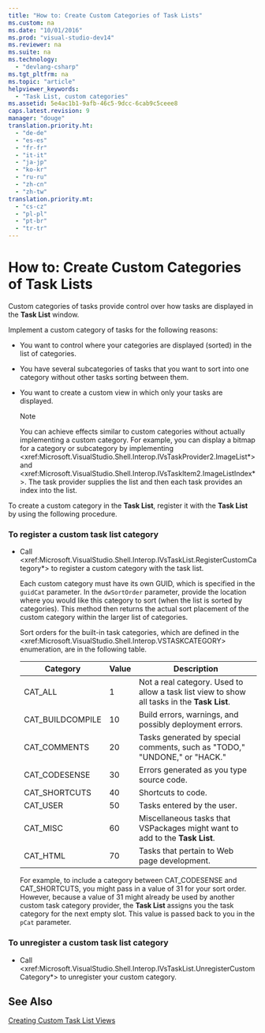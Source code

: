 ```yaml
---
title: "How to: Create Custom Categories of Task Lists"
ms.custom: na
ms.date: "10/01/2016"
ms.prod: "visual-studio-dev14"
ms.reviewer: na
ms.suite: na
ms.technology: 
  - "devlang-csharp"
ms.tgt_pltfrm: na
ms.topic: "article"
helpviewer_keywords: 
  - "Task List, custom categories"
ms.assetid: 5e4ac1b1-9afb-46c5-9dcc-6cab9c5ceee8
caps.latest.revision: 9
manager: "douge"
translation.priority.ht: 
  - "de-de"
  - "es-es"
  - "fr-fr"
  - "it-it"
  - "ja-jp"
  - "ko-kr"
  - "ru-ru"
  - "zh-cn"
  - "zh-tw"
translation.priority.mt: 
  - "cs-cz"
  - "pl-pl"
  - "pt-br"
  - "tr-tr"
---
```

# How to: Create Custom Categories of Task Lists
Custom categories of tasks provide control over how tasks are displayed in the **Task List** window.  
  
 Implement a custom category of tasks for the following reasons:  
  
-   You want to control where your categories are displayed (sorted) in the list of categories.  
  
-   You have several subcategories of tasks that you want to sort into one category without other tasks sorting between them.  
  
-   You want to create a custom view in which only your tasks are displayed.  
  
    > [!NOTE]
    >  You can achieve effects similar to custom categories without actually implementing a custom category. For example, you can display a bitmap for a category or subcategory by implementing \<xref:Microsoft.VisualStudio.Shell.Interop.IVsTaskProvider2.ImageList*> and \<xref:Microsoft.VisualStudio.Shell.Interop.IVsTaskItem2.ImageListIndex*>. The task provider supplies the list and then each task provides an index into the list.  
  
 To create a custom category in the **Task List**, register it with the **Task List** by using the following procedure.  
  
### To register a custom task list category  
  
-   Call \<xref:Microsoft.VisualStudio.Shell.Interop.IVsTaskList.RegisterCustomCategory*> to register a custom category with the task list.  
  
     Each custom category must have its own GUID, which is specified in the `guidCat` parameter. In the `dwSortOrder` parameter, provide the location where you would like this category to sort (when the list is sorted by categories). This method then returns the actual sort placement of the custom category within the larger list of categories.  
  
     Sort orders for the built-in task categories, which are defined in the \<xref:Microsoft.VisualStudio.Shell.Interop.VSTASKCATEGORY> enumeration, are in the following table.  
  
    |Category|Value|Description|  
    |--------------|-----------|-----------------|  
    |CAT_ALL|1|Not a real category. Used to allow a task list view to show all tasks in the **Task List**.|  
    |CAT_BUILDCOMPILE|10|Build errors, warnings, and possibly deployment errors.|  
    |CAT_COMMENTS|20|Tasks generated by special comments, such as "TODO," "UNDONE," or "HACK."|  
    |CAT_CODESENSE|30|Errors generated as you type source code.|  
    |CAT_SHORTCUTS|40|Shortcuts to code.|  
    |CAT_USER|50|Tasks entered by the user.|  
    |CAT_MISC|60|Miscellaneous tasks that VSPackages might want to add to the **Task List**.|  
    |CAT_HTML|70|Tasks that pertain to Web page development.|  
  
     For example, to include a category between CAT_CODESENSE and CAT_SHORTCUTS, you might pass in a value of 31 for your sort order. However, because a value of 31 might already be used by another custom task category provider, the **Task List** assigns you the task category for the next empty slot. This value is passed back to you in the `pCat` parameter.  
  
### To unregister a custom task list category  
  
-   Call \<xref:Microsoft.VisualStudio.Shell.Interop.IVsTaskList.UnregisterCustomCategory*> to unregister your custom category.  
  
## See Also  
 [Creating Custom Task List Views](../VS_not_in_toc/creating-custom-task-list-views.md)